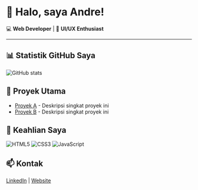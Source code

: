 # 👋 Halo, saya Andre!
💻 **Web Developer** | 🎨 **UI/UX Enthusiast**

--- 

## 📊 Statistik GitHub Saya
![GitHub stats](https://github-readme-stats.vercel.app/api?username=cyrens&show_icons=true&theme=tokyonight)

## 🌟 Proyek Utama
- [Proyek A](link-ke-repositori) - Deskripsi singkat proyek ini
- [Proyek B](link-ke-repositori) - Deskripsi singkat proyek ini

## 💼 Keahlian Saya
![HTML5](https://img.shields.io/badge/-HTML5-E34F26?logo=html5&logoColor=white&style=flat)
![CSS3](https://img.shields.io/badge/-CSS3-1572B6?logo=css3&logoColor=white&style=flat)
![JavaScript](https://img.shields.io/badge/-JavaScript-F7DF1E?logo=javascript&logoColor=black&style=flat)

## 📫 Kontak
[LinkedIn](https://linkedin.com/in/yourusername) | [Website](https://yourwebsite.com)

